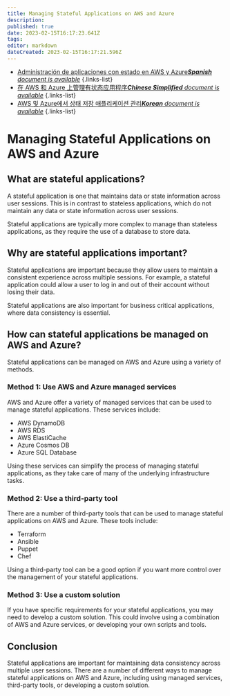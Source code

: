 ```yaml
---
title: Managing Stateful Applications on AWS and Azure
description: 
published: true
date: 2023-02-15T16:17:23.641Z
tags: 
editor: markdown
dateCreated: 2023-02-15T16:17:21.596Z
---
```


- [Administración de aplicaciones con estado en AWS y Azure***Spanish** document is available*](/es/Knowledge-base/Cloud/managing-stateful-applications-on-aws-and-azure)
{.links-list}
- [在 AWS 和 Azure 上管理有状态应用程序***Chinese Simplified** document is available*](/zh/Knowledge-base/Cloud/managing-stateful-applications-on-aws-and-azure)
{.links-list}
- [AWS 및 Azure에서 상태 저장 애플리케이션 관리***Korean** document is available*](/ko/Knowledge-base/Cloud/managing-stateful-applications-on-aws-and-azure)
{.links-list}


# Managing Stateful Applications on AWS and Azure

## What are stateful applications?

A stateful application is one that maintains data or state information across user sessions. This is in contrast to stateless applications, which do not maintain any data or state information across user sessions.

Stateful applications are typically more complex to manage than stateless applications, as they require the use of a database to store data.

## Why are stateful applications important?

Stateful applications are important because they allow users to maintain a consistent experience across multiple sessions. For example, a stateful application could allow a user to log in and out of their account without losing their data.

Stateful applications are also important for business critical applications, where data consistency is essential.

## How can stateful applications be managed on AWS and Azure?

Stateful applications can be managed on AWS and Azure using a variety of methods.

### Method 1: Use AWS and Azure managed services

AWS and Azure offer a variety of managed services that can be used to manage stateful applications. These services include:

- AWS DynamoDB
- AWS RDS
- AWS ElastiCache
- Azure Cosmos DB
- Azure SQL Database

Using these services can simplify the process of managing stateful applications, as they take care of many of the underlying infrastructure tasks.

### Method 2: Use a third-party tool

There are a number of third-party tools that can be used to manage stateful applications on AWS and Azure. These tools include:

- Terraform
- Ansible
- Puppet
- Chef

Using a third-party tool can be a good option if you want more control over the management of your stateful applications.

### Method 3: Use a custom solution

If you have specific requirements for your stateful applications, you may need to develop a custom solution. This could involve using a combination of AWS and Azure services, or developing your own scripts and tools.

## Conclusion

Stateful applications are important for maintaining data consistency across multiple user sessions. There are a number of different ways to manage stateful applications on AWS and Azure, including using managed services, third-party tools, or developing a custom solution.